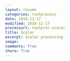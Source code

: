 ```yaml
---
layout: resume
categories: rootprocess
date: 2018-11-17
modified: 2018-11-17
processurl: rootproc-scalar
title: Scalar
excerpt: Scalar processing
image: 
comments: True
share: True
---
```

